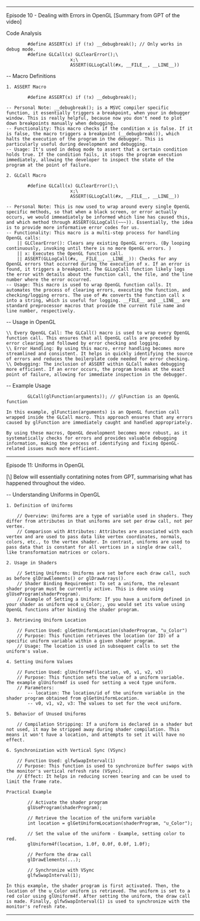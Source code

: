 -------------------------------------------------------------------------------------

Episode 10 - Dealing with Errors in OpenGL [Summary from GPT of the video]

Code Analysis

            #define ASSERT(x) if (!x) __debugbreak(); // Only works in debug mode. 
            #define GLCall(x) GLClearError();\
                            x;\
                            ASSERT(GLLogCall(#x, __FILE__, __LINE__))

-- Macro Definitions

    1. ASSERT Macro

            #define ASSERT(x) if (!x) __debugbreak();

    -- Personal Note: __debugbreak(); is a MSVC compiler specific function, it essentially triggers a breakpoint, when your in debugger window. This is really helpful, because now you don't need to plot down breakpoints manually when debugging. 
    -- Functionality: This macro checks if the condition x is false. If it is false, the macro triggers a breakpoint (__debugbreak()), which halts the execution of the program in the debugger. This is particularly useful during development and debugging.
    -- Usage: It's used in debug mode to assert that a certain condition holds true. If the condition fails, it stops the program execution immediately, allowing the developer to inspect the state of the program at the point of failure.
    
    2. GLCall Macro

            #define GLCall(x) GLClearError();\
                            x;\
                            ASSERT(GLLogCall(#x, __FILE__, __LINE__))

    -- Personal Note: This is now used to wrap around every single OpenGL specific methods, so that when a black screen, or error actually occurs, we would immeadiately be informed which line has caused this, and which method through ASSERT(GLLogCall(~~~)). Essentially, the idea is to provide more informative error codes for us.
    -- Functionality: This macro is a multi-step process for handling OpenGL calls:
        || GLClearError(): Clears any existing OpenGL errors. (By looping continuously, invoking until there is no more OpenGL errors. )
        || x: Executes the OpenGL function call.
        || ASSERT(GLLogCall(#x, __FILE__, __LINE__)): Checks for any OpenGL errors that occurred during the execution of x. If an error is found, it triggers a breakpoint. The GLLogCall function likely logs the error with details about the function call, the file, and the line number where the error occurred.
    -- Usage: This macro is used to wrap OpenGL function calls. It automates the process of clearing errors, executing the function, and checking/logging errors. The use of #x converts the function call x into a string, which is useful for logging. __FILE__ and __LINE__ are standard preprocessor macros that provide the current file name and line number, respectively.

-- Usage in OpenGL

    \\ Every OpenGL Call: The GLCall() macro is used to wrap every OpenGL function call. This ensures that all OpenGL calls are preceded by error clearing and followed by error checking and logging.
    \\ Error Handling: By using this macro, error handling becomes more streamlined and consistent. It helps in quickly identifying the source of errors and reduces the boilerplate code needed for error checking.
    \\ Debugging: The inclusion of ASSERT within GLCall makes debugging more efficient. If an error occurs, the program breaks at the exact point of failure, allowing for immediate inspection in the debugger.

-- Example Usage

            GLCall(glFunction(arguments)); // glFunction is an OpenGL function

    In this example, glFunction(arguments) is an OpenGL function call wrapped inside the GLCall macro. This approach ensures that any errors caused by glFunction are immediately caught and handled appropriately.

    By using these macros, OpenGL development becomes more robust, as it systematically checks for errors and provides valuable debugging information, making the process of identifying and fixing OpenGL-related issues much more efficient.

-------------------------------------------------------------------------------------

Episode 11: Uniforms in OpenGL

[\\] Below will essentially contatining notes from GPT, summarising what has happened throughout the video. 

-- Understanding Uniforms in OpenGL
    
    1. Definition of Uniforms

        // Overview: Uniforms are a type of variable used in shaders. They differ from attributes in that uniforms are set per draw call, not per vertex.
        // Comparison with Attributes: Attributes are associated with each vertex and are used to pass data like vertex coordinates, normals, colors, etc., to the vertex shader. In contrast, uniforms are used to pass data that is constant for all vertices in a single draw call, like transformation matrices or colors.
    
    2. Usage in Shaders

        // Setting Uniforms: Uniforms are set before each draw call, such as before glDrawElements() or glDrawArrays().
        // Shader Binding Requirement: To set a uniform, the relevant shader program must be currently active. This is done using glUseProgram(shaderProgram).
        // Example of Setting a Uniform: If you have a uniform defined in your shader as uniform vec4 u_Color;, you would set its value using OpenGL functions after binding the shader program.

    3. Retrieving Uniform Location

        // Function Used: glGetUniformLocation(shaderProgram, "u_Color")
        // Purpose: This function retrieves the location (or ID) of a specific uniform variable within a given shader program.
        // Usage: The location is used in subsequent calls to set the uniform's value.
    
    4. Setting Uniform Values

        // Function Used: glUniform4f(location, v0, v1, v2, v3)
        // Purpose: This function sets the value of a uniform variable. The example glUniform4f is used for setting a vec4 type uniform.
        // Parameters:
            -- location: The location/id of the uniform variable in the shader program obtained from glGetUniformLocation.
            -- v0, v1, v2, v3: The values to set for the vec4 uniform.
    
    5. Behavior of Unused Uniforms

        // Compilation Stripping: If a uniform is declared in a shader but not used, it may be stripped away during shader compilation. This means it won't have a location, and attempts to set it will have no effect.

    6. Synchronization with Vertical Sync (VSync)

        // Function Used: glfwSwapInterval(1)
        // Purpose: This function is used to synchronize buffer swaps with the monitor's vertical refresh rate (VSync).
        // Effect: It helps in reducing screen tearing and can be used to limit the frame rate.

    Practical Example

            // Activate the shader program
            glUseProgram(shaderProgram);

            // Retrieve the location of the uniform variable
            int location = glGetUniformLocation(shaderProgram, "u_Color");

            // Set the value of the uniform - Example, setting color to red. 
            glUniform4f(location, 1.0f, 0.0f, 0.0f, 1.0f); 

            // Perform the draw call
            glDrawElements(...);

            // Synchronize with VSync
            glfwSwapInterval(1);

    In this example, the shader program is first activated. Then, the location of the u_Color uniform is retrieved. The uniform is set to a red color using glUniform4f. After setting the uniform, the draw call is made. Finally, glfwSwapInterval(1) is used to synchronize with the monitor's refresh rate.

-------------------------------------------------------------------------------------